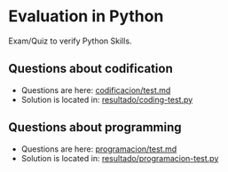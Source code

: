 # Evaluation in Python

Exam/Quiz to verify Python Skills. 

## Questions about codification 

* Questions are here: [codificacion/test.md](codificacion/test.md)
* Solution is located in: [resultado/coding-test.py](resultado/coding-test.py)

## Questions about programming 

* Questions are here: [programacion/test.md](programacion/test.md)
* Solution is located in: [resultado/programacion-test.py](resultado/programacion-test.py)



